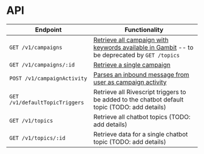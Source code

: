 # API

Endpoint                                       | Functionality                                           
---------------------------------------------- | --------------------------------------------------------
`GET /v1/campaigns` | [Retrieve all campaign with keywords available in Gambit](endpoints/campaigns.md#retrieve-all-campaigns) -- to be deprecated by `GET /topics`
`GET /v1/campaigns/:id` | [Retrieve a single campaign](endpoints/campaigns.md#retrieve-a-campaigns)
`POST /v1/campaignActivity` | [Parses an inbound message from user as campaign activity](endpoints/campaignActivity.md)
`GET /v1/defaultTopicTriggers` | Retrieve all Rivescript triggers to be added to the chatbot default topic (TODO: add details)
`GET /v1/topics` | Retrieve all chatbot topics (TODO: add details)
`GET /v1/topics/:id` | Retrieve data for a single chatbot topic (TODO: add details)
